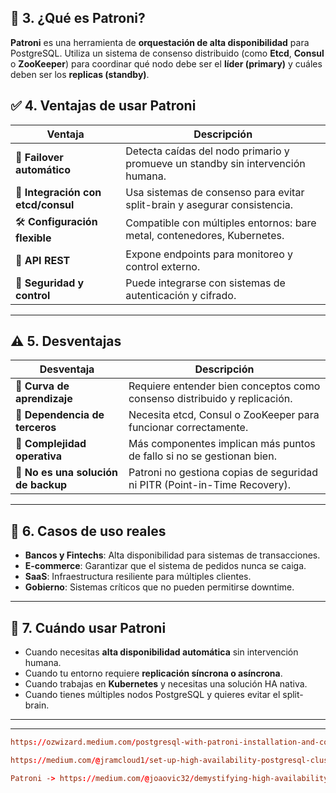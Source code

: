 ## 🧠 3. ¿Qué es Patroni?

**Patroni** es una herramienta de **orquestación de alta disponibilidad** para PostgreSQL. Utiliza un sistema de consenso distribuido (como **Etcd**, **Consul** o **ZooKeeper**) para coordinar qué nodo debe ser el **líder (primary)** y cuáles deben ser los **replicas (standby)**.


## ✅ 4. Ventajas de usar Patroni

| Ventaja                            | Descripción                                                                     |
| ---------------------------------- | ------------------------------------------------------------------------------- |
| 🔄 **Failover automático**         | Detecta caídas del nodo primario y promueve un standby sin intervención humana. |
| 🧩 **Integración con etcd/consul** | Usa sistemas de consenso para evitar split-brain y asegurar consistencia.       |
| 🛠️ **Configuración flexible**     | Compatible con múltiples entornos: bare metal, contenedores, Kubernetes.        |
| 📡 **API REST**                    | Expone endpoints para monitoreo y control externo.                              |
| 🔐 **Seguridad y control**         | Puede integrarse con sistemas de autenticación y cifrado.                       |

***

## ⚠️ 5. Desventajas

| Desventaja                          | Descripción                                                               |
| ----------------------------------- | ------------------------------------------------------------------------- |
| 🧠 **Curva de aprendizaje**         | Requiere entender bien conceptos como consenso distribuido y replicación. |
| 🧱 **Dependencia de terceros**      | Necesita etcd, Consul o ZooKeeper para funcionar correctamente.           |
| 🔧 **Complejidad operativa**        | Más componentes implican más puntos de fallo si no se gestionan bien.     |
| 🧪 **No es una solución de backup** | Patroni no gestiona copias de seguridad ni PITR (Point-in-Time Recovery). |

***

## 🧰 6. Casos de uso reales

*   **Bancos y Fintechs**: Alta disponibilidad para sistemas de transacciones.
*   **E-commerce**: Garantizar que el sistema de pedidos nunca se caiga.
*   **SaaS**: Infraestructura resiliente para múltiples clientes.
*   **Gobierno**: Sistemas críticos que no pueden permitirse downtime.

***

## 📅 7. Cuándo usar Patroni

*   Cuando necesitas **alta disponibilidad automática** sin intervención humana.
*   Cuando tu entorno requiere **replicación síncrona o asíncrona**.
*   Cuando trabajas en **Kubernetes** y necesitas una solución HA nativa.
*   Cuando tienes múltiples nodos PostgreSQL y quieres evitar el split-brain.


--- 





--- 

```conf
https://ozwizard.medium.com/postgresql-with-patroni-installation-and-configuration-49d6b8105580

https://medium.com/@jramcloud1/set-up-high-availability-postgresql-cluster-using-patroni-1367c72fbedb

Patroni -> https://medium.com/@joaovic32/demystifying-high-availability-postgresql-with-patroni-and-pgpool-ii-on-ubuntu-428c91a55b1a
```
